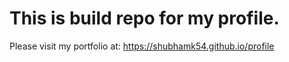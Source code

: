# This is build repo for my profile.

Please visit my portfolio at: https://shubhamk54.github.io/profile

